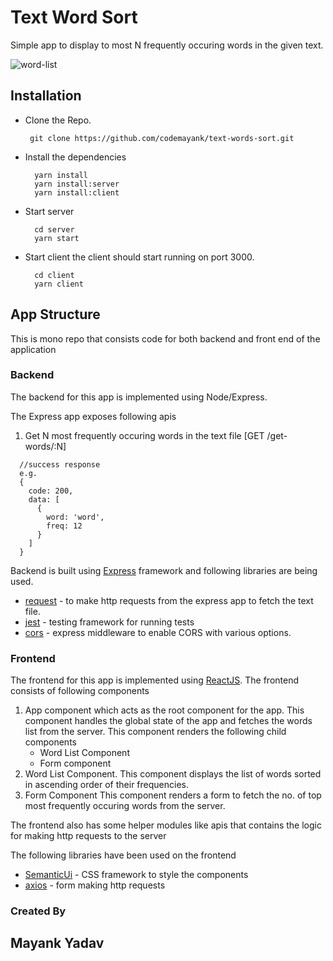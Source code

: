 # Text Word Sort
Simple app to display to most N frequently occuring words in the given text.

![word-list](https://i.imgur.com/z6QrwB9.gif)

## Installation
  * Clone the Repo.

    ` git clone https://github.com/codemayank/text-words-sort.git`

  * Install the dependencies
    ```
      yarn install
      yarn install:server
      yarn install:client
    ```
  * Start server
    ```
      cd server
      yarn start
    ```
  * Start client the client should start running on port 3000.
    ```
      cd client
      yarn client
    ```

 

## App Structure
This is mono repo that consists code for both backend and front end of the application

### Backend
The backend for this app is implemented using Node/Express.

The Express app exposes following apis

1. Get N most frequently occuring words in the text file [GET /get-words/:N]
```
  //success response
  e.g.
  {
    code: 200,
    data: [
      {
        word: 'word',
        freq: 12
      }
    ]
  }

```

Backend is built using [Express](https://expressjs.com/) framework and following libraries are being used.
* [request](https://github.com/request/request#readme) - to make http requests from the express app to fetch the text file.
* [jest](https://jestjs.io/) - testing framework for running tests
* [cors](https://github.com/expressjs/cors#readme) - express middleware to enable CORS with various options.

### Frontend
The frontend for this app is implemented using [ReactJS](https://reactjs.org/).
The frontend consists of following components

1. App component which acts as the root component for the app.
    This component handles the global state of the app and fetches the words list from the server.
    This component renders the following child components
    * Word List Component
    * Form component
2. Word List Component.
    This component displays the list of words sorted in ascending order of their frequencies.
3. Form Component
    This component renders a form to fetch the no. of top most frequently occuring words from the server.

The frontend also has some helper modules like apis that contains the logic for making http requests to the server

The following libraries have been used on the frontend
* [SemanticUi](https://semantic-ui.com/) -  CSS framework to style the components
* [axios](https://github.com/axios/axios) - form making http requests


### Created By
## Mayank Yadav